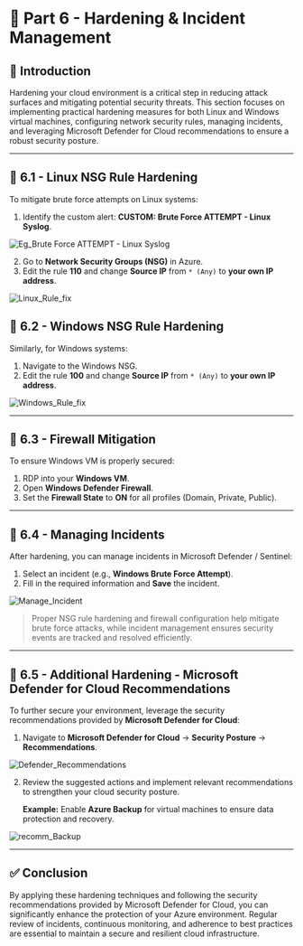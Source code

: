 # 🔴 Part 6 - Hardening & Incident Management

## 📝 Introduction

Hardening your cloud environment is a critical step in reducing attack surfaces and mitigating potential security threats. This section focuses on implementing practical hardening measures for both Linux and Windows virtual machines, configuring network security rules, managing incidents, and leveraging Microsoft Defender for Cloud recommendations to ensure a robust security posture.

---

## 🚀 6.1 - Linux NSG Rule Hardening

To mitigate brute force attempts on Linux systems:

1. Identify the custom alert: **CUSTOM: Brute Force ATTEMPT - Linux Syslog**.
  
![Eg_Brute Force ATTEMPT - Linux Syslog](https://github.com/AliChoukatli/CyberShield-SOC-Lab/blob/main/Screenshots/Eg_Brute%20Force%20ATTEMPT%20-%20Linux%20Syslog.png)

2. Go to **Network Security Groups (NSG)** in Azure.
3. Edit the rule **110** and change **Source IP** from `* (Any)` to **your own IP address**.

![Linux_Rule_fix](https://github.com/AliChoukatli/CyberShield-SOC-Lab/blob/main/Screenshots/Linux_Rule_fix.png)

## 🚀 6.2 - Windows NSG Rule Hardening

Similarly, for Windows systems:

1. Navigate to the Windows NSG.
2. Edit the rule **100** and change **Source IP** from `* (Any)` to **your own IP address**.

![Windows_Rule_fix](https://github.com/AliChoukatli/CyberShield-SOC-Lab/blob/main/Screenshots/Windows_Rule_fix.png)

---

## 🚀 6.3 - Firewall Mitigation

To ensure Windows VM is properly secured:

1. RDP into your **Windows VM**.
2. Open **Windows Defender Firewall**.
3. Set the **Firewall State** to **ON** for all profiles (Domain, Private, Public).

---

## 🚀 6.4 - Managing Incidents

After hardening, you can manage incidents in Microsoft Defender / Sentinel:

1. Select an incident (e.g., **Windows Brute Force Attempt**).
2. Fill in the required information and **Save** the incident.

![Manage_Incident](https://github.com/AliChoukatli/CyberShield-SOC-Lab/blob/main/Screenshots/Manage_Incident.png)

> Proper NSG rule hardening and firewall configuration help mitigate brute force attacks, while incident management ensures security events are tracked and resolved efficiently.

---

## 🚀 6.5 - Additional Hardening - Microsoft Defender for Cloud Recommendations

To further secure your environment, leverage the security recommendations provided by **Microsoft Defender for Cloud**:

1. Navigate to **Microsoft Defender for Cloud** → **Security Posture** → **Recommendations**.

![Defender_Recommendations](https://github.com/AliChoukatli/CyberShield-SOC-Lab/blob/main/Screenshots/Defender_Recommendations.png)

2. Review the suggested actions and implement relevant recommendations to strengthen your cloud security posture.

   **Example:** Enable **Azure Backup** for virtual machines to ensure data protection and recovery.

![recomm_Backup](https://github.com/AliChoukatli/CyberShield-SOC-Lab/blob/main/Screenshots/recomm_Backup.png)

---

## ✅ Conclusion

By applying these hardening techniques and following the security recommendations provided by Microsoft Defender for Cloud, you can significantly enhance the protection of your Azure environment. Regular review of incidents, continuous monitoring, and adherence to best practices are essential to maintain a secure and resilient cloud infrastructure.
